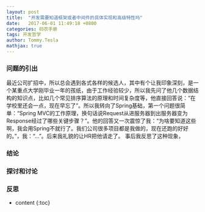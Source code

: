 ```yaml
---
layout: post
title:  "开发需要知道框架或者中间件的具体实现和高级特性吗"
date:   2017-06-01 11:49:18 +0800
categories: 码农手册
tags: 开发哲学
author: Tommy.Tesla
mathjax: true
---
```


### 问题的引出
最近公司扩招中，所以总会遇到各式各样的候选人，其中有个让我印象深刻，是一个某重点大学刚毕业一年的孩纸，由于工作经验较少，所以我先问了他几个数据结构的知识点，比如几个常见排序算法的原理和时间复杂度等，他直接回答说：“在学校里还会一点，现在早忘了”。所以我转向了Spring基础，第一个问题很简单：“Spring MVC的工作原理，换句话说Request从进服务器到出服务器变为Response经过了哪些关键步骤？”。他的回答又一次震惊了我：“为啥要知道这些啊，我会用Spring不就行了。我们公司很多项目都是我做的，现在还跑的好好的。”，我：“...”。后来我礼貌的让HR把他请走了。
事后我反思了这种现象，


### 结论

### 探讨和讨论

### 反思


* content
{:toc}